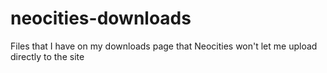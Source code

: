 # neocities-downloads
Files that I have on my downloads page that Neocities won't let me upload directly to the site
